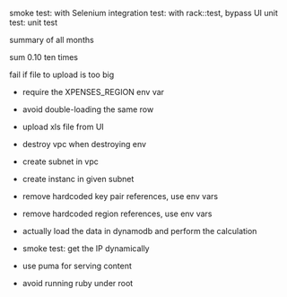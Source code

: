 
 smoke test: with Selenium
 integration test: with rack::test, bypass UI
 unit test: unit test


 summary of all months

 sum 0.10 ten times

 fail if file to upload is too big



 - require the XPENSES_REGION env var

 - avoid double-loading the same row
 - upload xls file from UI


 - destroy vpc when destroying env
 - create subnet in vpc
 - create instanc in given subnet

 - remove hardcoded key pair references, use env vars
 - remove hardcoded region references, use env vars

 - actually load the data in dynamodb and perform the calculation

 - smoke test: get the IP dynamically
 - use puma for serving content
 - avoid running ruby under root